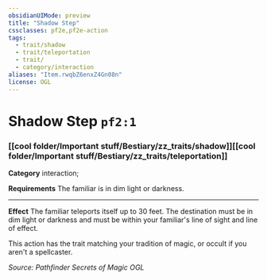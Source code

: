 ```yaml
---
obsidianUIMode: preview
title: "Shadow Step"
cssclasses: pf2e,pf2e-action
tags:
  - trait/shadow
  - trait/teleportation
  - trait/
  - category/interaction
aliases: "Item.rwqbZ6enxZ4Gn08n"
license: OGL
---
```

# Shadow Step `pf2:1`

### [[cool folder/Important stuff/Bestiary/zz_traits/shadow]][[cool folder/Important stuff/Bestiary/zz_traits/teleportation]]

**Category** interaction; 




**Requirements** The familiar is in dim light or darkness.

* * *

**Effect** The familiar teleports itself up to 30 feet. The destination must be in dim light or darkness and must be within your familiar's line of sight and line of effect.

This action has the trait matching your tradition of magic, or occult if you aren't a spellcaster.

*Source: Pathfinder Secrets of Magic*
*OGL*